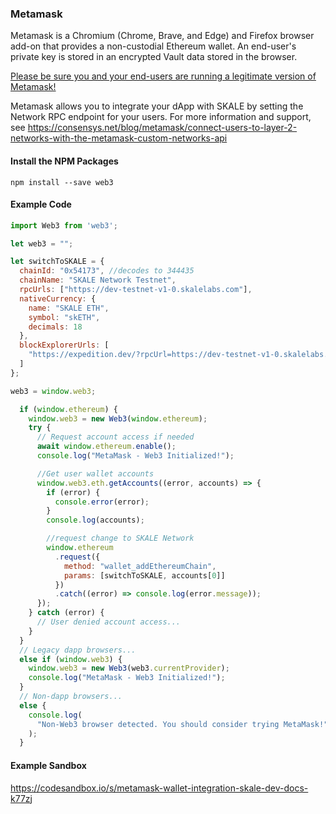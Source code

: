 ### Metamask

Metamask is a Chromium (Chrome, Brave, and Edge) and Firefox browser add-on that provides a non-custodial Ethereum wallet. An end-user's private key is stored in an encrypted Vault data stored in the browser.

[Please be sure you and your end-users are running a legitimate version of Metamask!](https://medium.com/mycrypto/how-to-ensure-youre-running-the-legitimate-version-of-metamask-5fcd8ab32b96) 

Metamask allows you to integrate your dApp with SKALE by setting the Network RPC endpoint for your users. For more information and support, see <https://consensys.net/blog/metamask/connect-users-to-layer-2-networks-with-the-metamask-custom-networks-api>

#### Install the NPM Packages

```shell
npm install --save web3
```

#### Example Code

```javascript
import Web3 from 'web3';

let web3 = "";

let switchToSKALE = {
  chainId: "0x54173", //decodes to 344435
  chainName: "SKALE Network Testnet",
  rpcUrls: ["https://dev-testnet-v1-0.skalelabs.com"],
  nativeCurrency: {
    name: "SKALE ETH",
    symbol: "skETH",
    decimals: 18
  },
  blockExplorerUrls: [
    "https://expedition.dev/?rpcUrl=https://dev-testnet-v1-0.skalelabs.com"
  ]
};

web3 = window.web3;

  if (window.ethereum) {
    window.web3 = new Web3(window.ethereum);
    try {
      // Request account access if needed
      await window.ethereum.enable();
      console.log("MetaMask - Web3 Initialized!");

      //Get user wallet accounts
      window.web3.eth.getAccounts((error, accounts) => {
        if (error) {
          console.error(error);
        }
        console.log(accounts);

        //request change to SKALE Network
        window.ethereum
          .request({
            method: "wallet_addEthereumChain",
            params: [switchToSKALE, accounts[0]]
          })
          .catch((error) => console.log(error.message));
      });
    } catch (error) {
      // User denied account access...
    }
  }
  // Legacy dapp browsers...
  else if (window.web3) {
    window.web3 = new Web3(web3.currentProvider);
    console.log("MetaMask - Web3 Initialized!");
  }
  // Non-dapp browsers...
  else {
    console.log(
      "Non-Web3 browser detected. You should consider trying MetaMask!"
    );
  }
```

#### Example Sandbox

<https://codesandbox.io/s/metamask-wallet-integration-skale-dev-docs-k77zj>

